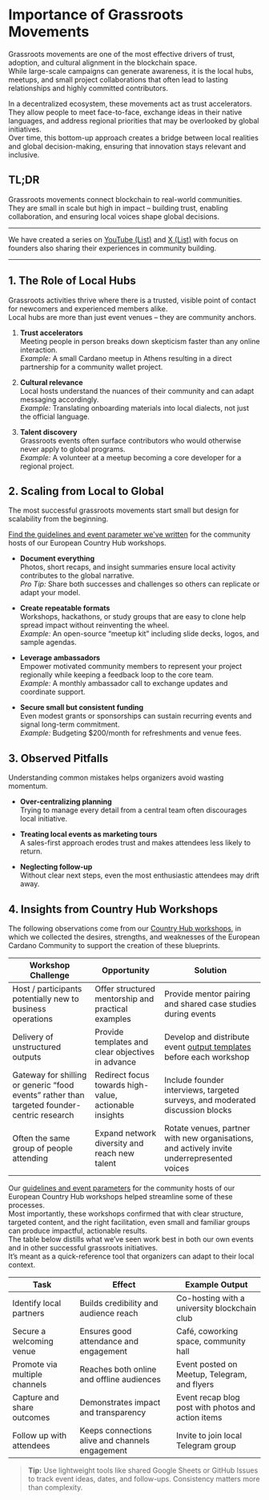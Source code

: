 # Importance of Grassroots Movements

Grassroots movements are one of the most effective drivers of trust, adoption, and cultural alignment in the blockchain space.  
While large-scale campaigns can generate awareness, it is the local hubs, meetups, and small project collaborations that often lead to lasting relationships and highly committed contributors.      


In a decentralized ecosystem, these movements act as trust accelerators. They allow people to meet face-to-face, exchange ideas in their native languages, and address regional priorities that may be overlooked by global initiatives.  
Over time, this bottom-up approach creates a bridge between local realities and global decision-making, ensuring that innovation stays relevant and inclusive.



## TL;DR

Grassroots movements connect blockchain to real-world communities.  
They are small in scale but high in impact – building trust, enabling collaboration, and ensuring local voices shape global decisions.    

---

We have created a series on [YouTube (List)](https://github.com/eucardano/operations-framework/blob/main/reports/f11/FiresideChats.md) and [X (List)](https://github.com/eucardano/operations-framework/blob/main/reports/f11/X-Spaces.md) with focus on founders also sharing their experiences in community building.  

---





## 1. The Role of Local Hubs

Grassroots activities thrive where there is a trusted, visible point of contact for newcomers and experienced members alike.  
Local hubs are more than just event venues – they are community anchors.

1. **Trust accelerators**  
   Meeting people in person breaks down skepticism faster than any online interaction.  
   *Example:* A small Cardano meetup in Athens resulting in a direct partnership for a community wallet project.

2. **Cultural relevance**  
   Local hosts understand the nuances of their community and can adapt messaging accordingly.  
   *Example:* Translating onboarding materials into local dialects, not just the official language.

3. **Talent discovery**  
   Grassroots events often surface contributors who would otherwise never apply to global programs.  
   *Example:* A volunteer at a meetup becoming a core developer for a regional project.



## 2. Scaling from Local to Global

The most successful grassroots movements start small but design for scalability from the beginning.

[Find the guidelines and event parameter we've written](https://github.com/eucardano/operations-framework/blob/main/countryhubs/event-params.md) for the community hosts of our European Country Hub workshops.

- **Document everything**  
  Photos, short recaps, and insight summaries ensure local activity contributes to the global narrative.  
  *Pro Tip:* Share both successes and challenges so others can replicate or adapt your model.

- **Create repeatable formats**  
  Workshops, hackathons, or study groups that are easy to clone help spread impact without reinventing the wheel.  
  *Example:* An open-source “meetup kit” including slide decks, logos, and sample agendas.

- **Leverage ambassadors**  
  Empower motivated community members to represent your project regionally while keeping a feedback loop to the core team.  
  *Example:* A monthly ambassador call to exchange updates and coordinate support.

- **Secure small but consistent funding**  
  Even modest grants or sponsorships can sustain recurring events and signal long-term commitment.  
  *Example:* Budgeting $200/month for refreshments and venue fees.



## 3. Observed Pitfalls

Understanding common mistakes helps organizers avoid wasting momentum.

- **Over-centralizing planning**  
  Trying to manage every detail from a central team often discourages local initiative.

- **Treating local events as marketing tours**  
  A sales-first approach erodes trust and makes attendees less likely to return.

- **Neglecting follow-up**  
  Without clear next steps, even the most enthusiastic attendees may drift away.



## 4. Insights from Country Hub Workshops



The following observations come from our [Country Hub workshops](https://github.com/eucardano/operations-framework/blob/main/reports/f11/assets/f11.m2.chws-statement.md), in which we collected the desires, strengths, and weaknesses of the European Cardano Community to support the creation of these blueprints.  

| Workshop Challenge                                           | Opportunity                                            | Solution                                                     |
| ------------------------------------------------------------ | ------------------------------------------------------ | ------------------------------------------------------------ |
| Host / participants potentially new to business operations   | Offer structured mentorship and practical examples     | Provide mentor pairing and shared case studies during events |
| Delivery of unstructured outputs                             | Provide templates and clear objectives in advance      | Develop and distribute event [output templates](https://github.com/eucardano/operations-framework/blob/main/countryhubs/reports/README.md) before each workshop |
| Gateway for shilling or generic “food events” rather than targeted founder-centric research | Redirect focus towards high-value, actionable insights | Include founder interviews, targeted surveys, and moderated discussion blocks |
| Often the same group of people attending                     | Expand network diversity and reach new talent          | Rotate venues, partner with new organisations, and actively invite underrepresented voices |

Our [guidelines and event parameters](https://github.com/eucardano/operations-framework/blob/main/countryhubs/event-params.md) for the community hosts of our European Country Hub workshops helped streamline some of these processes.   
Most importantly, these workshops confirmed that with clear structure, targeted content, and the right facilitation, even small and familiar groups can produce impactful, actionable results.  
The table below distills what we’ve seen work best in both our own events and in other successful grassroots initiatives.  
It’s meant as a quick-reference tool that organizers can adapt to their local context.

| Task                          | Effect                                          | Example Output                                     |
| ----------------------------- | ----------------------------------------------- | -------------------------------------------------- |
| Identify local partners       | Builds credibility and audience reach           | Co-hosting with a university blockchain club       |
| Secure a welcoming venue      | Ensures good attendance and engagement          | Café, coworking space, community hall              |
| Promote via multiple channels | Reaches both online and offline audiences       | Event posted on Meetup, Telegram, and flyers       |
| Capture and share outcomes    | Demonstrates impact and transparency            | Event recap blog post with photos and action items |
| Follow up with attendees      | Keeps connections alive and channels engagement | Invite to join local Telegram group                |

> **Tip:** Use lightweight tools like shared Google Sheets or GitHub Issues to track event ideas, dates, and follow-ups. Consistency matters more than complexity.

